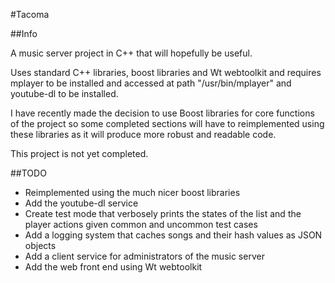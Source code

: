 #Tacoma

##Info

A music server project in C++ that will hopefully be useful.

Uses standard C++ libraries, boost libraries and Wt webtoolkit and requires mplayer to be installed and accessed at path "/usr/bin/mplayer" and youtube-dl to be installed.

I have recently made the decision to use Boost libraries for core functions of the project so some completed sections will have to reimplemented using these libraries as it will produce more robust and readable code.

This project is not yet completed.

##TODO

* Reimplemented using the much nicer boost libraries
* Add the youtube-dl service
* Create test mode that verbosely prints the states of the list and the player actions given common and uncommon test cases
* Add a logging system that caches songs and their hash values as JSON objects
* Add a client service for administrators of the music server
* Add the web front end using Wt webtoolkit
